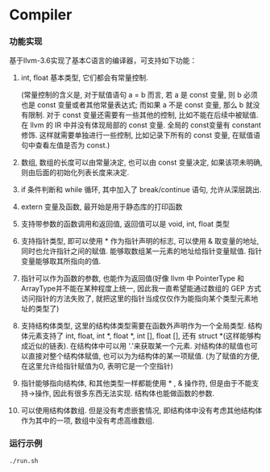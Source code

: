 # Compiler

### 功能实现

基于llvm-3.6实现了基本C语言的编译器，可支持如下功能：

1. int, float 基本类型, 它们都会有常量控制. 

    (常量控制的含义是, 对于赋值语句 a = b 而言, 若 a 是 const 变量, 则 b 必须也是 const 变量或者其他常量表达式; 而如果 a 不是 const 变量, 那么 b 就没有限制. 对于 const 变量还需要有一些其他的控制, 比如不能在后续中被赋值. 在 llvm 的 IR 中并没有体现局部的 const 变量. 全局的 const变量有 constant 修饰. 这样就需要单独进行一些控制, 比如记录下所有的 const 变量, 在赋值语句中查看左值是否为 const.)

2. 数组, 数组的长度可以由常量决定, 也可以由 const 变量决定, 如果该项未明确, 则由后面的初始化列表长度来决定.

3. if 条件判断和 while 循环, 其中加入了 break/continue 语句, 允许从深层跳出.

4. extern 变量及函数, 最开始是用于静态库的打印函数

5. 支持带参数的函数调用和返回值, 返回值可以是 void, int, float 类型

6. 支持指针类型, 即可以使用 * 作为指针声明的标志, 可以使用 & 取变量的地址, 同时也允许指针之间的赋值. 能够取数组某一元素的地址给指针变量赋值. 指针变量能够取其所指向的值.

7. 指针可以作为函数的参数, 也能作为返回值(好像 llvm 中 PointerType 和 ArrayType并不能在某种程度上统一, 因此我一直希望能通过数组的 GEP 方式访问指针的方法失败了, 就把这里的指针当成仅仅作为能指向某个类型元素地址的类型了)

8. 支持结构体类型, 这里的结构体类型需要在函数外声明作为一个全局类型. 结构体元素支持了 int,  float, int \*, float \*, int [], float [], 还有 struct \*(这样能够构成近似的链表). 在结构体中可以用 '.'来获取某一个元素. 对结构体的赋值也可以直接对整个结构体赋值, 也可以为为结构体的某一项赋值. (为了赋值的方便, 在这里允许给指针赋值为0, 表明它是一个空指针)

9. 指针能够指向结构体, 和其他类型一样都能使用 * , & 操作符, 但是由于不能支持->操作, 因此有很多东西无法实现. 结构体也能做函数的参数.

10. 可以使用结构体数组. 但是没有考虑嵌套情况, 即结构体中没有考虑其他结构体作为其中的一项, 数组中没有考虑高维数组.


### 运行示例

  `./run.sh`

